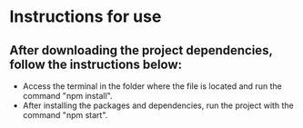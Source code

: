 # Instructions for use
## After downloading the project dependencies, follow the instructions below:

* Access the terminal in the folder where the file is located and run the command "npm install".
* After installing the packages and dependencies, run the project with the command "npm start".